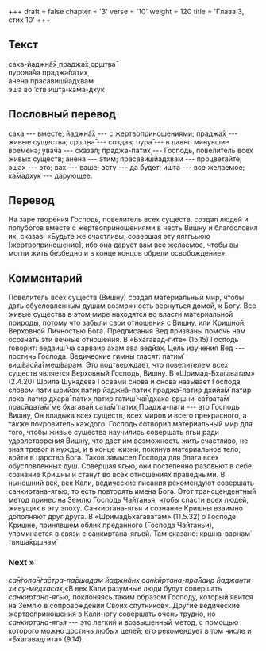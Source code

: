 +++
draft = false
chapter = '3'
verse = '10'
weight = 120
title = 'Глава 3, стих 10'
+++
## Текст

саха-йаджн̃а̄х̣ праджа̄х̣ ср̣шт̣ва̄  
пурова̄ча праджа̄патих̣  
анена прасавишйадхвам  
эша во ’ств ишт̣а-ка̄ма-дхук

## Пословный перевод

саха --- вместе; йаджн̃а̄х̣ --- с жертвоприношениями; праджа̄х̣ --- живые
существа; ср̣шт̣ва̄ --- создав; пура̄ --- в давно минувшие времена; ува̄ча
--- сказал; праджа̄-патих̣ --- Господь, повелитель всех живых существ;
анена --- этим; прасавишйадхвам --- процветайте; эшах̣ --- это; вах̣ ---
ваше; асту --- да будет; ишт̣а --- все желаемое; ка̄мадхук --- дарующее.

## Перевод

На заре творения Господь, повелитель всех существ, создал людей и
полубогов вместе с жертвоприношениями в честь Вишну и благословил их,
сказав: «Будьте же счастливы, совершая эту яяггььюю
\[жертвоприношение\], ибо она дарует вам все желаемое, чтобы вы могли
жить безбедно и в конце концов обрели освобождение».

## Комментарий

Повелитель всех существ (Вишну) создал материальный мир, чтобы дать
обусловленным душам возможность вернуться домой, к Богу. Все живые
существа в этом мире находятся во власти материальной природы, потому
что забыли свои отношения с Вишну, или Кришной, Верховной Личностью
Бога. Предписания Вед призваны помочь нам осознать эти вечные отношения.
В «Бхагавад-гите» (15.15) Господь говорит: ведаиш́ ча сарваир ахам эва
ведйах̣. Цель изучения Вед --- постичь Господа. Ведические гимны гласят:
патим̇ виш́васйа̄тмеш́варам. Это подтверждает, что повелителем всех существ
является Верховный Господь, Вишну. В «Шримад-Бхагаватам» (2.4.20) Шрила
Шукадева Госвами снова и снова называет Господа словом пати ш́рийах̣ патир
йаджн̃а-патих̣ праджа̄-патир дхийа̄м̇ патир лока-патир дхара̄-патих̣ патир
гатиш́ ча̄ндхака-вр̣шн̣и-са̄твата̄м̇ прасӣдата̄м̇ ме бхагава̄н сата̄м̇ патих̣
Праджа-пати --- это Господь Вишну, Он владыка всех существ, всех миров и
всего прекрасного, а также покровитель каждого. Господь сотворил
материальный мир для того, чтобы живые существа научились совершать ягьи
ради удовлетворения Вишну, что даст им возможность жить счастливо, не
зная тревог и нужды, и в конце жизни, покинув материальное тело, войти в
царство Бога. Таков замысел Господа для блага всех обусловленных душ.
Совершая ягью, они постепенно разовьют в себе сознание Кришны и станут
во всех отношениях праведными. В нынешний век, век Кали, ведические
писания рекомендуют совершать санкиртана-ягью, то есть повторять имена
Бога. Этот трансцендентный метод принес на Землю Господь Чайтанья, чтобы
спасти всех людей, живущих в эту эпоху. Санкиртана-ягья и сознание
Кришны взаимно дополняют друг друга. В «ШримадБхагаватам» (11.5.32) о
Господе Кришне, принявшем облик преданного (Господа Чайтаньи),
упоминается в связи с санкиртана-ягьей. Там сказано: кр̣шн̣а-варн̣ам̇
твиша̄кр̣шн̣ам̇

### Next »

*са̄н̇гопа̄н̇га̄стра-па̄ршадам йаджн̃аих̣ сан̇кӣртана-пра̄йаир йаджанти хи
су-медхасах̣* «В век Кали разумные люди будут совершать
*санкиртана-ягью,* поклоняясь таким образом Господу, который явится на
Землю в сопровождении Своих спутников». Другие ведические
жертвоприношения в Кали-югу совершать очень трудно, но *санкиртана-ягья*
--- это легкий и возвышенный метод, с помощью которого можно достичь
любых целей; его рекомендует в том числе и «Бхагавадгита» (9.14).
